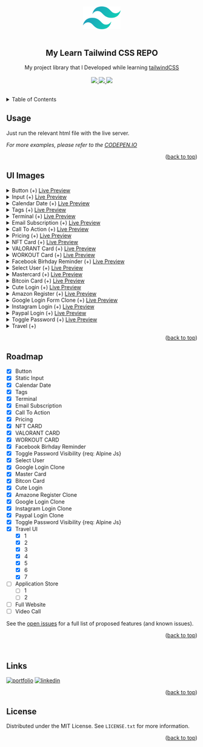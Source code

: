 

<p align="center">
  <br />
  <img width="100" src="https://github.com/aniftyco/awesome-tailwindcss/raw/master/assets/logo.svg" alt="Tailwind CSS logo">
  <br />
  <br />
</p>

<h2 align="center">My Learn Tailwind CSS REPO</h2>


<p align="center">
  <span> My project library that I Developed while learning <a href="https://tailwindcss.com">tailwindCSS</a> </span>
  <br />
  <br />
  <a href="http://w3schools.com/html/">
  <img src="https://img.shields.io/badge/html5-%23E34F26.svg?style=for-the-badge&logo=html5&logoColor=white" >
    </a>
   <a href="http://w3schools.com/css/">
  <img src="https://img.shields.io/badge/css3-%231572B6.svg?style=for-the-badge&logo=css3&logoColor=white" >
      </a>
  <a href="https://tailwindcss.com/docs/">
  <img src="https://img.shields.io/badge/tailwindcss-%2338B2AC.svg?style=for-the-badge&logo=tailwind-css&logoColor=white" >
    </a>
  <br />
  <br />
</p>


<!-- TABLE OF CONTENTS -->
<details>
  <summary>Table of Contents</summary>
  <ol>
    <li><a href="#usage">Usage</a></li>
    <li><a href="#ui-images">UI's Image</a></li>
    <li><a href="#roadmap">UI's Image</a></li>
    <li><a href="#links">Links</a></li>
    <li><a href="#license">License</a></li>
  </ol>
</details>


<!-- USAGE EXAMPLES -->
## Usage

Just run the relevant html file with the live server.

_For more examples, please refer to the [CODEPEN.IO](https://codepen.io/azateser)_

<p align="right">(<a href="#top">back to top</a>)</p>


## UI Images

  <details>
    <summary>Button (+) <a href="https://azateser.github.io/tailwindCSS_uiPack/src/button.html" target="_blank">Live Preview</a></summary>
    <img src="/projectimage/button.png">
  </details>
  
   <details>
    <summary>Input (+) <a href="https://azateser.github.io/tailwindCSS_uiPack/src/static_input.html" target="_blank">Live Preview</a></summary>
    <img src="/projectimage/static-input.png">
  </details>
  
  <details>
    <summary>Calendar Date (+) <a href="https://azateser.github.io/tailwindCSS_uiPack/src/calendar_date.html" target="_blank">Live Preview</a></summary>
    <img src="/projectimage/calendar-date.png">
  </details>
  
  <details>
    <summary>Tags (+) <a href="https://azateser.github.io/tailwindCSS_uiPack/src/tags.html" target="_blank">Live Preview</a></summary>
    <img src="/projectimage/tags.png">
  </details>
  
   <details>
    <summary>Terminal (+) <a href="https://azateser.github.io/tailwindCSS_uiPack/src/terminal.html" target="_blank">Live Preview</a></summary>
    <img src="/projectimage/terminal.png">
  </details>
  
  <details>
    <summary>Email Subscription (+) <a href="https://azateser.github.io/tailwindCSS_uiPack/src/email-subscription.html" target="_blank">Live Preview</a></summary>
    <img src="/projectimage/email-subscription.png">
  </details>
  
   <details>
    <summary>Call To Action (+) <a href="https://azateser.github.io/tailwindCSS_uiPack/src/call-to-action.html" target="_blank">Live Preview</a></summary>
    <img src="/projectimage/call-to-action.png">
  </details>
  
   <details>
    <summary>Pricing (+) <a href="https://azateser.github.io/tailwindCSS_uiPack/src/pricing.html" target="_blank">Live Preview</a></summary>
    <img src="/projectimage/pricing.png">
  </details>
  
  <details>
    <summary>NFT Card (+) <a href="https://azateser.github.io/tailwindCSS_uiPack/src/nft-card.html" target="_blank">Live Preview</a></summary>
    <img src="/projectimage/nft-card.png">
  </details>
  
   <details>
    <summary>VALORANT Card (+) <a href="https://azateser.github.io/tailwindCSS_uiPack/src/valorant-card.html" target="_blank">Live Preview</a></summary>
    <img src="/projectimage/valorant-card.png">
  </details>
  
   <details>
    <summary>WORKOUT Card (+) <a href="https://azateser.github.io/tailwindCSS_uiPack/src/workout-card.html" target="_blank">Live Preview</a></summary>
    <img src="/projectimage/workout-card.png">
  </details>
  
   <details>
    <summary>Facebook Birhday Reminder (+) <a href="https://azateser.github.io/tailwindCSS_uiPack/src/facebook-reminder.html" target="_blank">Live Preview</a></summary>
    <img src="/projectimage/facebook-reminder.png">
  </details>
  
   <details>
    <summary>Select User (+) <a href="https://azateser.github.io/tailwindCSS_uiPack/src/select-user.html" target="_blank">Live Preview</a></summary>
    <img src="/projectimage/select-user.png">
  </details>
  
  <details>
    <summary>Mastercard (+) <a href="https://azateser.github.io/tailwindCSS_uiPack/src/mastercard.html" target="_blank">Live Preview</a></summary>
    <img src="/projectimage/mastercard.png">
  </details>

  <details>
    <summary>Bitcoin Card (+) <a href="https://azateser.github.io/tailwindCSS_uiPack/src/bitcoin-card.html" target="_blank">Live Preview</a></summary>
    <img src="/projectimage/bitcoin-card.png">
  </details>

  <details>
    <summary>Cute Login (+) <a href="https://azateser.github.io/tailwindCSS_uiPack/src/cute-login.html" target="_blank">Live Preview</a></summary>
    <img src="/projectimage/cute-login.png">
  </details>

  <details>
    <summary>Amazon Register (+) <a href="https://azateser.github.io/tailwindCSS_uiPack/src/amazon-register.html" target="_blank">Live Preview</a></summary>
    <img src="/projectimage/amazon-register.png">
  </details>

  <details>
    <summary>Google Login Form Clone (+) <a href="https://azateser.github.io/tailwindCSS_uiPack/src/google-login-form.html" target="_blank">Live Preview</a></summary>
    <img src="/projectimage/google-login-form-clone.png">
  </details>

  <details>
    <summary>Instagram Login (+) <a href="https://azateser.github.io/tailwindCSS_uiPack/src/instagram-login.html" target="_blank">Live Preview</a></summary>
    <img src="/projectimage/instagram-login.png">
  </details>

  <details>
    <summary>Paypal Login (+) <a href="https://azateser.github.io/tailwindCSS_uiPack/src/paypal-login.html" target="_blank">Live Preview</a></summary>
    <img src="/projectimage/paypal-login.png">
  </details>

   <details>
    <summary>Toggle Password (+) <a href="https://azateser.github.io/tailwindCSS_uiPack/src/toggle-password.html" target="_blank">Live Preview</a></summary>
    <img src="/projectimage/toggle-password.png">
  </details>

  <details>
    <summary>Travel (+) </summary>
    <a href="https://azateser.github.io/tailwindCSS_uiPack/src/travel_ui/travel-1.html" target="_blank"> Travel 1 Live</a>
    <a href="https://azateser.github.io/tailwindCSS_uiPack/src/travel_ui/travel-2.html" target="_blank"> Travel 2 Live</a>
    <a href="https://azateser.github.io/tailwindCSS_uiPack/src/travel_ui/travel-3.html" target="_blank"> Travel 3 Live</a>
    <a href="https://azateser.github.io/tailwindCSS_uiPack/src/travel_ui/travel-4.html" target="_blank"> Travel 4 Live</a>
    <a href="https://azateser.github.io/tailwindCSS_uiPack/src/travel_ui/travel-5.html" target="_blank"> Travel 5 Live</a>
    <a href="https://azateser.github.io/tailwindCSS_uiPack/src/travel_ui/travel-6.html" target="_blank"> Travel 6 Live</a>
    <a href="https://azateser.github.io/tailwindCSS_uiPack/src/travel_ui/travel-7.html" target="_blank"> Travel 7 Live</a>
    <img src="/projectimage/travel.png">
  </details>

<p align="right">(<a href="#top">back to top</a>)</p>

<!-- ROADMAP -->
## Roadmap

- [x] Button
- [x] Static Input
- [x] Calendar Date
- [x] Tags
- [x] Terminal
- [x] Email Subscription
- [x] Call To Action
- [x] Pricing
- [x] NFT CARD
- [x] VALORANT CARD
- [x] WORKOUT CARD
- [x] Facebook Birhday Reminder
- [x] Toggle Password Visibility {req: Alpine Js}
- [x] Select User
- [x] Google Login Clone
- [x] Master Card
- [x] Bitcon Card
- [x] Cute Login
- [x] Amazone Register Clone
- [x] Google Login Clone
- [x] Instagram Login Clone
- [x] Paypal Login Clone
- [x] Toggle Password Visibility {req: Alpine Js}
- [x] Travel UI
    - [x] 1
    - [x] 2
    - [x] 3
    - [x] 4
    - [x] 5
    - [x] 6
    - [x] 7
- [ ] Application Store
    - [ ] 1
    - [ ] 2
- [ ] Full Website
- [ ] Video Call

See the [open issues](https://github.com/azateser/tailwindCSS_uiPack/issues) for a full list of proposed features (and known issues).

<p align="right">(<a href="#top">back to top</a>)</p>
  
  <br />  

## Links
[![portfolio](https://img.shields.io/badge/my_portfolio-000?style=for-the-badge&logo=ko-fi&logoColor=white)](https://azateser.com/)
[![linkedin](https://img.shields.io/badge/linkedin-0A66C2?style=for-the-badge&logo=linkedin&logoColor=white)](https://www.linkedin.com/)

<p align="right">(<a href="#top">back to top</a>)</p>


<!-- LICENSE -->
## License

Distributed under the MIT License. See `LICENSE.txt` for more information.

<p align="right">(<a href="#top">back to top</a>)</p>
